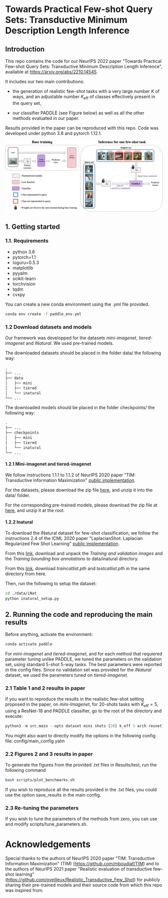 # Towards Practical Few-shot Query Sets: Transductive Minimum Description Length Inference


##  Introduction
This repo contains the code for our NeurIPS 2022 paper "Towards Practical Few-shot Query Sets:
Transductive Minimum Description Length Inference", available at https://arxiv.org/abs/2210.14545. 

It includes our two main contributions:

- the generation of realistic few-shot tasks with a very large number $K$ of ways, and an adjustable number $K_{\mathrm{eff}}$ of classes effectively present in the query set, 

- our classifier PADDLE (see Figure below) as well as all the other methods evaluated in our paper.

Results provided in the paper can be reproduced with this repo. Code was developed under python 3.8 and pytorch 1.12.1.

<img src="framework.png" scale=0.8/>

## 1. Getting started

### 1.1. Requirements

- python 3.8
- pytorch=1.1
- loguru=0.5.3
- matplotlib
- pyyalm
- scikit-learn
- torchvision
- tqdm
- cvxpy

You can create a new conda environment using the .yml file provided.
```bash
conda env create -f paddle_env.yml
```

### 1.2 Download datasets and models
Our framework was developped for the datasets _mini-imagenet_, _tiered-imagenet_ and _iNatural_. We used pre-trained models. 

The downloaded datasets should be placed in the folder data/ the following way:

    .
    ├── ...
    ├── data                    
    │   ├── mini       
    │   ├── tiered        
    │   └── inatural               
    └── ...

The downloaded models should be placed in the folder checkpoints/ the following way:

    .
    ├── ...
    ├── checkpoints                    
    │   ├── mini          
    │   ├── tiered        
    │   └── inatural               
    └── ...

#### 1.2.1 Mini-imagenet and tiered-imagenet

We follow instructions 1.1.1 to 1.1.2 of NeurIPS 2020 paper "TIM: Transductive Information Maximization" [public implementation](https://github.com/mboudiaf/TIM).

For the datasets, please download the zip file [here](https://drive.google.com/drive/folders/163HGKZTvfcxsY96uIF6ILK_6ZmlULf_j?usp=sharing), and unzip it into the data/ folder.

For the corresponding pre-trained models, please download the zip file at [here](https://drive.google.com/file/d/15MFsig6pjXO7vZdo-1znJoXtHv4NY-AF/view?usp=sharing), and unzip it at the root.

#### 1.2.2 Inatural

To download the iNatural dataset for few-shot classification, we follow the instructions 2.4 of the ICML 2020 paper "LaplacianShot: Laplacian Regularized Few Shot Learning" [public implementation](https://github.com/imtiazziko/LaplacianShot). 

From this [link](https://github.com/visipedia/inat_comp/blob/master/2017/README.md#Data), download and unpack the _Training and validation images_ and the _Training bounding box annotations_ to data/inatural directory. 

From this [link](https://github.com/daviswer/fewshotlocal), download _traincatlist.pth_ and _testcatlist.pth_ in the same directory from here. 

Then, run the following to setup the dataset:
 ```bash
cd ./data/iNat
python inatural_setup.py
```

## 2. Running the code and reproducing the main results

Before anything, activate the environment:
```python
conda activate paddle
```
For _mini-imagenet_ and _tiered-imagenet_, and for each method that requiered parameter tuning unlike PADDLE, we tuned the parameters on the validation set, using standard $5$-shot $5$-way tasks. The best parameters were reported in the config files. Since no validation set was provided for the _iNatural_ dataset, we used the parameters tuned on _tiered-imagenet_. 

### 2.1 Table 1 and 2 results in paper

If you want to reproduce the results in the realistic few-shot setting proposed in the paper, on _mini-Imagenet_, for $20$-shots tasks with $K_{\mathrm{eff}} = 5$, using a ResNet-18 and PADDLE classifier, go to the root of the directory and execute:
```python
python3 -m src.main --opts dataset mini shots [20] k_eff 5 arch resnet18 method paddle 
```
You might also want to directly modify the options in the following config file: config/main_config.yalm

### 2.2 Figures 2 and 3 results in paper

To generate the figures from the provided .txt files in Results/test, run the following command
 ```bash
bash scripts/plot_benchmarks.sh
```
If you wish to reproduce all the results provided in the .txt files, you could use the option save_results in the main config.

### 2.3 Re-tuning the parameters

If you wish to tune the parameters of the methods from zero, you can use and modify scripts/tune_parameters.sh.

# Acknowledgements

Special thanks to the authors of NeurIPS 2020 paper "TIM: Transductive Information Maximization" (TIM) (https://github.com/mboudiaf/TIM) and to the authors of NeurIPS 2021 paper "Realistic evaluation of transductive few-shot learning" (https://github.com/oveilleux/Realistic_Transductive_Few_Shot) for publicly sharing their pre-trained models and their source code from which this repo was inspired from. 



